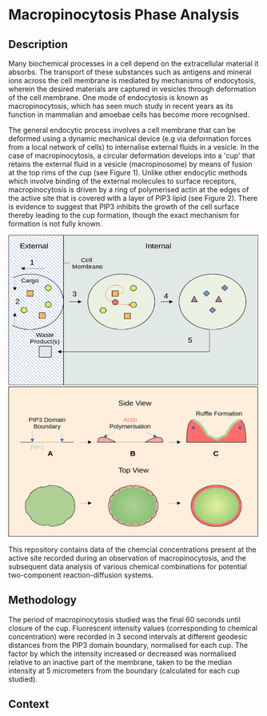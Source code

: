 # Macropinocytosis Phase Analysis

## Description

Many biochemical processes in a cell depend on the extracellular material it absorbs. The transport of these substances such as antigens and mineral ions across the cell membrane is mediated by mechanisms of endocytosis, wherein the desired materials are captured in vesicles through deformation of the cell membrane. One mode of endocytosis is known as macropinocytosis, which has seen much study in recent years as its function in mammalian and amoebae cells has become more recognised. 

The general endocytic process involves a cell membrane that can be deformed using a dynamic mechanical device (e.g via deformation forces from a local network of cells) to internalise external fluids in a vesicle. In the case of macropinocytosis, a circular deformation develops into a 'cup' that retains the external fluid in a vesicle (macropinosome) by means of fusion at the top rims of the cup (see Figure 1). Unlike other endocytic methods which involve binding of the external molecules to surface receptors, macropinocytosis is driven by a ring of polymerised actin at the edges of the active site that is covered with a layer of PIP3 lipid  (see Figure 2). There is evidence to suggest that PIP3 inhibits the growth of the cell surface thereby leading to the cup formation, though the exact mechanism for formation is not fully known. 

<img src="/images/fig1.png" width="500" height="300" /> <img src="/images/fig2.png" width="500" height="300"/>

This repository contains data of the chemcial concentrations present at the active site recorded during an observation of macropinocytosis, and the subsequent data analysis of various chemical combinations for potential two-component reaction-diffusion systems. 

## Methodology

The period of macropinocytosis studied was the final 60 seconds until closure of the cup. Fluorescent intensity values (corresponding to chemical concentration) were recorded in 3 second intervals at different geodesic distances from the PIP3 domain boundary, normalised for each cup. The factor by which the intensity increased or decreased was normalised relative to an inactive part of the membrane, taken to be the median intensity at 5 micrometers from the boundary (calculated for each cup studied).

## Context
